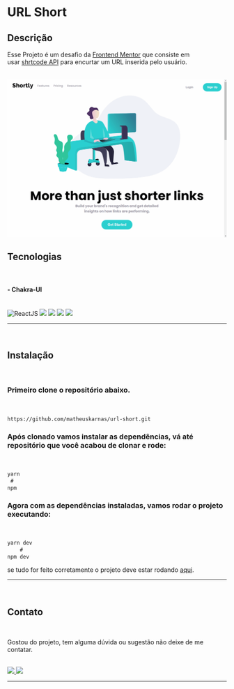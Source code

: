 # URL Short

## Descrição

Esse Projeto é um desafio da [Frontend Mentor](https://www.frontendmentor.io/challenges/url-shortening-api-landing-page-2ce3ob-G) que consiste em usar [shrtcode API](https://shrtco.de/) para encurtar um URL inserida pelo usuário.

<br/>

<img src="./github/urlWork.gif"/>

## Tecnologias

<br/>

#### - Chakra-UI

<br/>
<div class="technologies" >
    <img height='50px' alt="ReactJS" src="https://cdn.jsdelivr.net/gh/devicons/devicon/icons/react/react-original-wordmark.svg" />
    <img height='50px' src="https://cdn.jsdelivr.net/gh/devicons/devicon/icons/typescript/typescript-original.svg" />    
    <img height='50px' src="https://cdn.jsdelivr.net/gh/devicons/devicon/icons/less/less-plain-wordmark.svg" />  
    <img height='50px' src="https://cdn.jsdelivr.net/gh/devicons/devicon/icons/git/git-original-wordmark.svg" />
    <img height='50px' src="https://cdn.jsdelivr.net/gh/devicons/devicon/icons/figma/figma-original.svg" />
  </div>

---

  <br/>

## Instalação

<br/>

### Primeiro clone o repositório abaixo.

<br/>

    https://github.com/matheuskarnas/url-short.git

### Após clonado vamos instalar as dependências, vá até repositório que você acabou de clonar e rode:

<br />

    yarn
     #
    npm

### Agora com as dependências instaladas, vamos rodar o projeto executando:

<br/>

    yarn dev
        #
    npm dev

se tudo for feito corretamente o projeto deve estar rodando [aqui](http://localhost:3000/).

---

<br/>

## Contato

<br/>

Gostou do projeto, tem alguma dúvida ou sugestão não deixe de me contatar.

<br/>

<a  href="https://www.linkedin.com/in/matheuskarnas/">
    <img src="https://img.shields.io/badge/LinkedIn-0077B5?style=for-the-badge&logo=linkedin&logoColor=white" /> 
<a/>
<a  href="mailto:matheuskarnas1@gmail.com">
    <img src="https://img.shields.io/badge/Gmail-D14836?style=for-the-badge&logo=gmail&logoColor=white" /> 
<a/>

---
